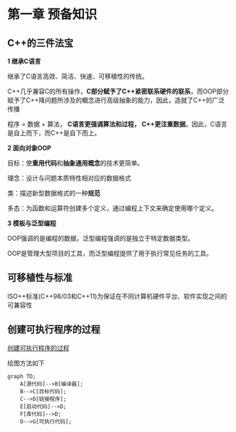 # 第一章 预备知识

## C++的三件法宝
**1 继承C语言**

继承了C语言高效、简洁、快速、可移植性的传统。

C++几乎兼容C的所有操作，**C部分赋予了C++紧密联系硬件的联系**，而OOP部分赋予了C++降问题所涉及的概念进行高级抽象的能力，因此，造就了C++的广泛传播

程序 = 数据 + 算法， **C语言更强调算法和过程， C++更注重数据**。因此，C语言是自上而下，而C++是自下而上。

**2 面向对象OOP**

目标：使**重用代码**和**抽象通用概念**的技术更简单。

理念：设计与问题本质特性相对应的数据格式

类：描述新型数据格式的一种**规范**

多态：为函数和运算符创建多个定义，通过编程上下文来确定使用哪个定义。

**3 模板与泛型编程**

OOP强调的是编程的数据，泛型编程强调的是独立于特定数据类型。

OOP是管理大型项目的工具，而泛型编程提供了用于执行常见任务的工具。

## 可移植性与标准

ISO++标准(C++98/03和C++11)为保证在不同计算机硬件平台、软件实现之间的可兼容性

## 创建可执行程序的过程

[创建可执行程序的过程](https://github.com/yeah31415/learning-notes/blob/master/Cpp_Primer_Plus/Chapter1_Programming_Steps.JPG)

绘图方法如下
```mermaid
graph TD;
    A[源代码]-->B[编译器];
    B-->C[目标代码];
    C-->D[链接程序];
    E[启动代码]-->D;
    F[库代码]-->D;
    D-->G[可执行代码];
```
